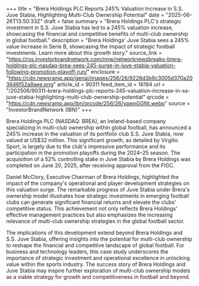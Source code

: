 +++
title = "Brera Holdings PLC Reports 245% Valuation Increase in S.S. Juve Stabia, Highlighting Multi-Club Ownership Potential"
date = "2025-06-26T13:50:33Z"
draft = false
summary = "Brera Holdings PLC's strategic investment in S.S. Juve Stabia has led to a 245% valuation increase, showcasing the financial and competitive benefits of multi-club ownership in global football."
description = "Brera Holdings' Juve Stabia sees a 245% value increase in Serie B, showcasing the impact of strategic football investments. Learn more about this growth story."
source_link = "https://rss.investorbrandnetwork.com/nnw/networknewsbreaks-brera-holdings-plc-nasdaq-brea-sees-245-surge-in-juve-stabia-valuation-following-promotion-playoff-run/"
enclosure = "https://cdn.newsramp.app/genai/images/256/26/9228d3b9c3005d370a203646f52a9aee.png"
article_id = 90311
feed_item_id = 16194
url = "/202506/90311-brera-holdings-plc-reports-245-valuation-increase-in-ss-juve-stabia-highlighting-multi-club-ownership-potential"
qrcode = "https://cdn.newsramp.app/ibn/qrcode/256/26/yawnGGNt.webp"
source = "InvestorBrandNetwork (IBN)"
+++

<p>Brera Holdings PLC (NASDAQ: BREA), an Ireland-based company specializing in multi-club ownership within global football, has announced a 245% increase in the valuation of its portfolio club S.S. Juve Stabia, now valued at US$32 million. This significant growth, as detailed by Virgilio Sport, is largely due to the club's impressive performance and its participation in the promotion playoffs during the 2024–25 season. The acquisition of a 52% controlling stake in Juve Stabia by Brera Holdings was completed on June 20, 2025, after receiving approval from the FIGC.</p><p>Daniel McClory, Executive Chairman of Brera Holdings, highlighted the impact of the company's operational and player development strategies on this valuation surge. The remarkable progress of Juve Stabia under Brera's ownership model illustrates how strategic investments in emerging football clubs can generate significant financial returns and elevate the clubs' competitive status. This achievement not only reflects Brera Holdings' effective management practices but also emphasizes the increasing relevance of multi-club ownership strategies in the global football sector.</p><p>The implications of this development extend beyond Brera Holdings and S.S. Juve Stabia, offering insights into the potential for multi-club ownership to reshape the financial and competitive landscape of global football. For business and technology leaders, this case study underscores the importance of strategic investment and operational excellence in unlocking value within the sports industry. The success story of Brera Holdings and Juve Stabia may inspire further exploration of multi-club ownership models as a viable strategy for growth and competitiveness in football and beyond.</p>